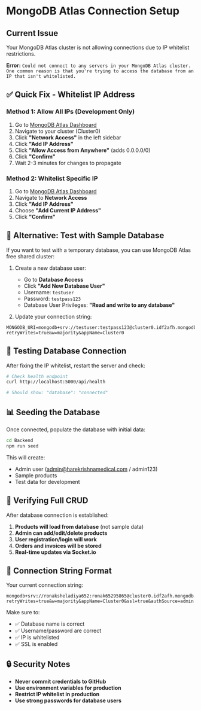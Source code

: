 # MongoDB Atlas Connection Setup

## Current Issue

Your MongoDB Atlas cluster is not allowing connections due to IP whitelist restrictions.

**Error:** `Could not connect to any servers in your MongoDB Atlas cluster. One common reason is that you're trying to access the database from an IP that isn't whitelisted.`

## ✅ Quick Fix - Whitelist IP Address

### Method 1: Allow All IPs (Development Only)

1. Go to [MongoDB Atlas Dashboard](https://cloud.mongodb.com/)
2. Navigate to your cluster (Cluster0)
3. Click **"Network Access"** in the left sidebar
4. Click **"Add IP Address"**
5. Click **"Allow Access from Anywhere"** (adds 0.0.0.0/0)
6. Click **"Confirm"**
7. Wait 2-3 minutes for changes to propagate

### Method 2: Whitelist Specific IP

1. Go to [MongoDB Atlas Dashboard](https://cloud.mongodb.com/)
2. Navigate to **Network Access**
3. Click **"Add IP Address"**
4. Choose **"Add Current IP Address"**
5. Click **"Confirm"**

## 🔧 Alternative: Test with Sample Database

If you want to test with a temporary database, you can use MongoDB Atlas free shared cluster:

1. Create a new database user:
   - Go to **Database Access**
   - Click **"Add New Database User"**
   - Username: `testuser`
   - Password: `testpass123`
   - Database User Privileges: **"Read and write to any database"**

2. Update your connection string:

```
MONGODB_URI=mongodb+srv://testuser:testpass123@cluster0.idf2afh.mongodb.net/HareKrishnaMedical?retryWrites=true&w=majority&appName=Cluster0
```

## 🧪 Testing Database Connection

After fixing the IP whitelist, restart the server and check:

```bash
# Check health endpoint
curl http://localhost:5000/api/health

# Should show: "database": "connected"
```

## 📊 Seeding the Database

Once connected, populate the database with initial data:

```bash
cd Backend
npm run seed
```

This will create:

- Admin user (admin@harekrishnamedical.com / admin123)
- Sample products
- Test data for development

## 🚀 Verifying Full CRUD

After database connection is established:

1. **Products will load from database** (not sample data)
2. **Admin can add/edit/delete products**
3. **User registration/login will work**
4. **Orders and invoices will be stored**
5. **Real-time updates via Socket.io**

## 📝 Connection String Format

Your current connection string:

```
mongodb+srv://ronaksheladiya652:ronak65295865@cluster0.idf2afh.mongodb.net/Hare_Krishna_Medical_db?retryWrites=true&w=majority&appName=Cluster0&ssl=true&authSource=admin
```

Make sure to:

- ✅ Database name is correct
- ✅ Username/password are correct
- ✅ IP is whitelisted
- ✅ SSL is enabled

## 🔒 Security Notes

- **Never commit credentials to GitHub**
- **Use environment variables for production**
- **Restrict IP whitelist in production**
- **Use strong passwords for database users**
